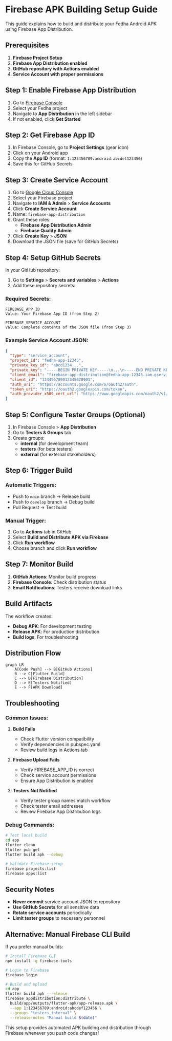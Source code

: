 # Firebase APK Building Setup Guide

This guide explains how to build and distribute your Fedha Android APK using Firebase App Distribution.

## Prerequisites

1. **Firebase Project Setup**
2. **Firebase App Distribution enabled**
3. **GitHub repository with Actions enabled**
4. **Service Account with proper permissions**

## Step 1: Enable Firebase App Distribution

1. Go to [Firebase Console](https://console.firebase.google.com/)
2. Select your Fedha project
3. Navigate to **App Distribution** in the left sidebar
4. If not enabled, click **Get Started**

## Step 2: Get Firebase App ID

1. In Firebase Console, go to **Project Settings** (gear icon)
2. Click on your Android app
3. Copy the **App ID** (format: `1:123456789:android:abcdef123456`)
4. Save this for GitHub Secrets

## Step 3: Create Service Account

1. Go to [Google Cloud Console](https://console.cloud.google.com/)
2. Select your Firebase project
3. Navigate to **IAM & Admin** > **Service Accounts**
4. Click **Create Service Account**
5. Name: `firebase-app-distribution`
6. Grant these roles:
   - **Firebase App Distribution Admin**
   - **Firebase Quality Admin**
7. Click **Create Key** > **JSON**
8. Download the JSON file (save for GitHub Secrets)

## Step 4: Setup GitHub Secrets

In your GitHub repository:

1. Go to **Settings** > **Secrets and variables** > **Actions**
2. Add these repository secrets:

### Required Secrets:

```
FIREBASE_APP_ID
Value: Your Firebase App ID (from Step 2)

FIREBASE_SERVICE_ACCOUNT
Value: Complete contents of the JSON file (from Step 3)
```

### Example Service Account JSON:
```json
{
  "type": "service_account",
  "project_id": "fedha-app-12345",
  "private_key_id": "abcd1234...",
  "private_key": "-----BEGIN PRIVATE KEY-----\n...\n-----END PRIVATE KEY-----\n",
  "client_email": "firebase-app-distribution@fedha-app-12345.iam.gserviceaccount.com",
  "client_id": "123456789012345678901",
  "auth_uri": "https://accounts.google.com/o/oauth2/auth",
  "token_uri": "https://oauth2.googleapis.com/token",
  "auth_provider_x509_cert_url": "https://www.googleapis.com/oauth2/v1/certs"
}
```

## Step 5: Configure Tester Groups (Optional)

1. In Firebase Console > **App Distribution**
2. Go to **Testers & Groups** tab
3. Create groups:
   - **internal** (for development team)
   - **testers** (for beta testers)
   - **external** (for external stakeholders)

## Step 6: Trigger Build

### Automatic Triggers:
- Push to `main` branch → Release build
- Push to `develop` branch → Debug build
- Pull Request → Test build

### Manual Trigger:
1. Go to **Actions** tab in GitHub
2. Select **Build and Distribute APK via Firebase**
3. Click **Run workflow**
4. Choose branch and click **Run workflow**

## Step 7: Monitor Build

1. **GitHub Actions**: Monitor build progress
2. **Firebase Console**: Check distribution status
3. **Email Notifications**: Testers receive download links

## Build Artifacts

The workflow creates:
- **Debug APK**: For development testing
- **Release APK**: For production distribution
- **Build logs**: For troubleshooting

## Distribution Flow

```mermaid
graph LR
    A[Code Push] --> B[GitHub Actions]
    B --> C[Flutter Build]
    C --> D[Firebase Distribution]
    D --> E[Testers Notified]
    E --> F[APK Download]
```

## Troubleshooting

### Common Issues:

1. **Build Fails**
   - Check Flutter version compatibility
   - Verify dependencies in pubspec.yaml
   - Review build logs in Actions tab

2. **Firebase Upload Fails**
   - Verify FIREBASE_APP_ID is correct
   - Check service account permissions
   - Ensure App Distribution is enabled

3. **Testers Not Notified**
   - Verify tester group names match workflow
   - Check tester email addresses
   - Review Firebase App Distribution logs

### Debug Commands:

```bash
# Test local build
cd app
flutter clean
flutter pub get
flutter build apk --debug

# Validate Firebase setup
firebase projects:list
firebase apps:list
```

## Security Notes

- **Never commit** service account JSON to repository
- **Use GitHub Secrets** for all sensitive data
- **Rotate service accounts** periodically
- **Limit tester groups** to necessary personnel

## Alternative: Manual Firebase CLI Build

If you prefer manual builds:

```bash
# Install Firebase CLI
npm install -g firebase-tools

# Login to Firebase
firebase login

# Build and upload
cd app
flutter build apk --release
firebase appdistribution:distribute \
  build/app/outputs/flutter-apk/app-release.apk \
  --app 1:123456789:android:abcdef123456 \
  --groups "testers,internal" \
  --release-notes "Manual build $(date)"
```

This setup provides automated APK building and distribution through Firebase whenever you push code changes!
